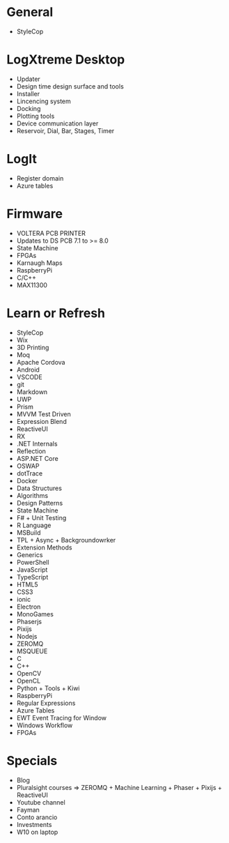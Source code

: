 # General

- StyleCop

# LogXtreme Desktop

- Updater
- Design time design surface and tools
- Installer
- Lincencing system
- Docking
- Plotting tools
- Device communication layer
- Reservoir, Dial, Bar, Stages, Timer

# LogIt

- Register domain
- Azure tables

# Firmware

- VOLTERA PCB PRINTER
- Updates to DS PCB 7.1 to >= 8.0
- State Machine
- FPGAs
- Karnaugh Maps
- RaspberryPi
- C/C++
- MAX11300

# Learn or Refresh

- StyleCop
- Wix
- 3D Printing
- Moq
- Apache Cordova
- Android
- VSCODE
- git
- Markdown
- UWP
- Prism
- MVVM Test Driven
- Expression Blend
- ReactiveUI
- RX
- .NET Internals
- Reflection
- ASP.NET Core
- OSWAP
- dotTrace
- Docker
- Data Structures
- Algorithms
- Design Patterns
- State Machine
- F# + Unit Testing
- R Language
- MSBuild
- TPL + Async + Backgroundowrker
- Extension Methods
- Generics
- PowerShell
- JavaScript
- TypeScript
- HTML5
- CSS3
- ionic
- Electron
- MonoGames
- Phaserjs
- Pixijs
- Nodejs
- ZEROMQ
- MSQUEUE
- C
- C++
- OpenCV
- OpenCL
- Python + Tools + Kiwi
- RaspberryPi
- Regular Expressions
- Azure Tables
- EWT Event Tracing for Window
- Windows Workflow
- FPGAs

# Specials

- Blog
- Pluralsight courses => ZEROMQ + Machine Learning + Phaser + Pixijs + ReactiveUI
- Youtube channel
- Fayman
- Conto arancio
- Investments
- W10 on laptop